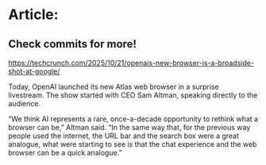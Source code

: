 # Article:

## Check commits for more!
https://techcrunch.com/2025/10/21/openais-new-browser-is-a-broadside-shot-at-google/

Today, OpenAI launched its new Atlas web browser in a surprise livestream. The show started with CEO Sam Altman, speaking directly to the audience.

“We think AI represents a rare, once-a-decade opportunity to rethink what a browser can be,” Altman said. “In the same way that, for the previous way people used the internet, the URL bar and the search box were a great analogue, what were starting to see is that the chat experience and the web browser can be a quick analogue.”